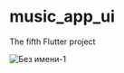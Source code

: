 # music_app_ui

The fifth Flutter project

![Без имени-1](https://user-images.githubusercontent.com/115084566/195972819-4a65cf63-d60c-48ab-9324-78a66c9f0571.png)

